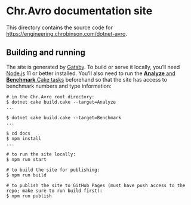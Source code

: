 # Chr.Avro documentation site

This directory contains the source code for https://engineering.chrobinson.com/dotnet-avro.

## Building and running

The site is generated by [Gatsby](https://github.com/gatsbyjs/gatsby). To build or serve it locally, you’ll need [Node.js](https://nodejs.org) 11 or better installed. You’ll also need to run the [**Analyze** and **Benchmark** Cake tasks](../README.md#Contributing) beforehand so that the site has access to benchmark numbers and type information:

```shell
# in the Chr.Avro root directory:
$ dotnet cake build.cake --target=Analyze
...

$ dotnet cake build.cake --target=Benchmark
...

$ cd docs
$ npm install
...

# to run the site locally:
$ npm run start

# to build the site for publishing:
$ npm run build

# to publish the site to GitHub Pages (must have push access to the repo; make sure to run build first):
$ npm run publish
```

